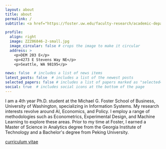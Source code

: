 ```yaml
---
layout: about
title: about
permalink: /
subtitle: <a href="https://foster.uw.edu/faculty-research/academic-departments/information-systems-and-operations-management/">Michael G. Foster School of Business</a>

profile:
  align: right
  image: ZZZ06846-2-small.jpg
  image_circular: false # crops the image to make it circular
  address: >
    <p>DEM 203 E</p>
    <p>4273 E Stevens Way NE</p>
    <p>Seattle, WA 98195</p>

news: false  # includes a list of news items
latest_posts: false  # includes a list of the newest posts
selected_papers: false # includes a list of papers marked as "selected={true}"
social: true  # includes social icons at the bottom of the page
---
```




I am a 4th year Ph.D. student at the Michael G. Foster School of Business, University of Washington, specializing in Information Systems. My research interests revolve around AI, Economics, and Policy. I employ a range of methodologies such as Econometrics, Experimental Design, and Machine Learning to explore these areas. Prior to my time at Foster, I earned a Master of Science in Analytics degree from the Georgia Institute of Technology and a Bachelor's degree from Peking University. 

[curriculum vitae](https://rainkan.github.io/assets/pdf/Yu_Kan_CV.pdf)


